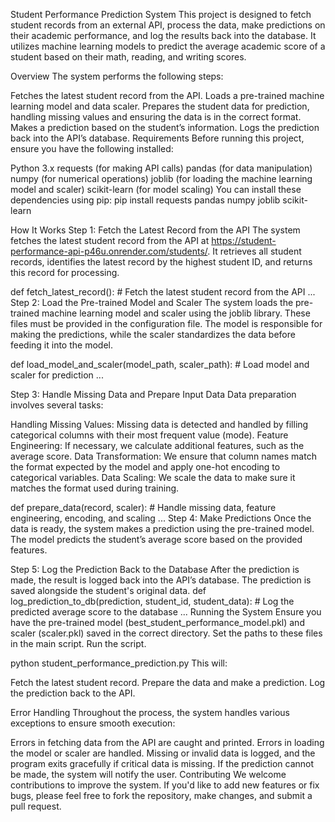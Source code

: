 Student Performance Prediction System
This project is designed to fetch student records from an external API, process the data, make predictions on their academic performance, and log the results back into the database. It utilizes machine learning models to predict the average academic score of a student based on their math, reading, and writing scores.

Overview
The system performs the following steps:

Fetches the latest student record from the API.
Loads a pre-trained machine learning model and data scaler.
Prepares the student data for prediction, handling missing values and ensuring the data is in the correct format.
Makes a prediction based on the student’s information.
Logs the prediction back into the API’s database.
Requirements
Before running this project, ensure you have the following installed:

Python 3.x
requests (for making API calls)
pandas (for data manipulation)
numpy (for numerical operations)
joblib (for loading the machine learning model and scaler)
scikit-learn (for model scaling)
You can install these dependencies using pip:
pip install requests pandas numpy joblib scikit-learn

How It Works
Step 1: Fetch the Latest Record from the API
The system fetches the latest student record from the API at https://student-performance-api-p46u.onrender.com/students/. It retrieves all student records, identifies the latest record by the highest student ID, and returns this record for processing.

def fetch_latest_record():
    # Fetch the latest student record from the API
    ...
Step 2: Load the Pre-trained Model and Scaler
The system loads the pre-trained machine learning model and scaler using the joblib library. These files must be provided in the configuration file. The model is responsible for making the predictions, while the scaler standardizes the data before feeding it into the model.

def load_model_and_scaler(model_path, scaler_path):
    # Load model and scaler for prediction
    ...

Step 3: Handle Missing Data and Prepare Input Data
Data preparation involves several tasks:

Handling Missing Values: Missing data is detected and handled by filling categorical columns with their most frequent value (mode).
Feature Engineering: If necessary, we calculate additional features, such as the average score.
Data Transformation: We ensure that column names match the format expected by the model and apply one-hot encoding to categorical variables.
Data Scaling: We scale the data to make sure it matches the format used during training.

def prepare_data(record, scaler):
    # Handle missing data, feature engineering, encoding, and scaling
    ...
Step 4: Make Predictions
Once the data is ready, the system makes a prediction using the pre-trained model. The model predicts the student’s average score based on the provided features.

Step 5: Log the Prediction Back to the Database
After the prediction is made, the result is logged back into the API’s database. The prediction is saved alongside the student's original data.
def log_prediction_to_db(prediction, student_id, student_data):
    # Log the predicted average score to the database
    ...
Running the System
Ensure you have the pre-trained model (best_student_performance_model.pkl) and scaler (scaler.pkl) saved in the correct directory.
Set the paths to these files in the main script.
Run the script.

python student_performance_prediction.py
This will:

Fetch the latest student record.
Prepare the data and make a prediction.
Log the prediction back to the API.

Error Handling
Throughout the process, the system handles various exceptions to ensure smooth execution:

Errors in fetching data from the API are caught and printed.
Errors in loading the model or scaler are handled.
Missing or invalid data is logged, and the program exits gracefully if critical data is missing.
If the prediction cannot be made, the system will notify the user.
Contributing
We welcome contributions to improve the system. If you'd like to add new features or fix bugs, please feel free to fork the repository, make changes, and submit a pull request.
